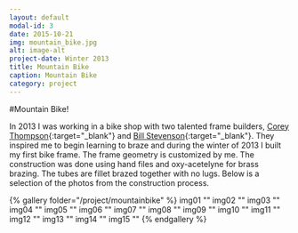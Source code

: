 ```yaml
---
layout: default
modal-id: 3
date: 2015-10-21
img: mountain_bike.jpg
alt: image-alt
project-date: Winter 2013
title: Mountain Bike
caption: Mountain Bike
category: project
---
```


#Mountain Bike!

In 2013 I was working in a bike shop with two talented frame builders, [Corey Thompson](http://thompsoncustombicycles.com/){:target="_blank"} and [Bill Stevenson](http://stevensoncustombikes.com/){:target="_blank"}. They inspired me to begin learning to braze and during the winter of 2013 I built my first bike frame. The frame geometry is customized by me. The construction was done using hand files and oxy-acetelyne for brass brazing. The tubes are fillet brazed together with no lugs. Below is a selection of the photos from the construction process.

{% gallery folder="/project/mountainbike" %}
    img01 ""
    img02 ""
    img03 ""
    img04 ""
    img05 ""
    img06 ""
    img07 ""
    img08 ""
    img09 ""
    img10 ""
    img11 ""
    img12 ""
    img13 ""
    img14 ""
    img15 ""
{% endgallery %}